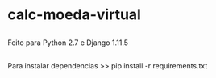 # calc-moeda-virtual

##

Feito para Python 2.7 e Django 1.11.5

##

Para instalar dependencias >> pip install -r requirements.txt
